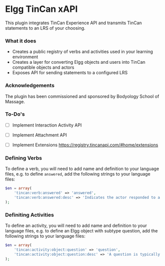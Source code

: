 Elgg TinCan xAPI
================

This plugin integrates TinCan Experience API and transmits TinCan statements to
an LRS of your choosing.

### What it does

* Creates a public registry of verbs and activities used in your learning environment
* Creates a layer for converting Elgg objects and users into TinCan compatible objects and actors
* Exposes API for sending statements to a configured LRS

### Acknowledgements

The plugin has been commissioned and sponsored by Bodyology School of Massage.

### To-Do's

* [ ] Implement Interaction Activity API
* [ ] Implement Attachment API
* [ ] Implement Extensions https://registry.tincanapi.com/#home/extensions


### Defining Verbs

To define a verb, you will need to add name and definition to your language files,
e.g. to define ```answered```, add the following strings to your language files:

```php
$en = array(
	'tincan:verb:answered' => 'answered',
	'tincan:verb:answered:desc' => 'Indicates the actor responded to a Question.',
);
```

### Definiting Activities

To define an activity, you will need to add name and definition to your language files,
e.g. to define an Elgg object with subtype question, add the following strings to your language files:

```php
$en = array(
	'tincan:activity:object:question' => 'question',
	'tincan:activity:object:question:desc' => 'A question is typically part of an assessment and requires a response from the learner, a response that is then evaluated for correctness.',
);
```
